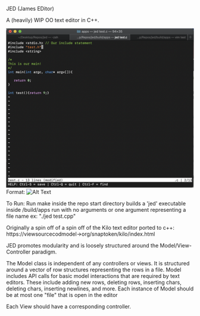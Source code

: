 JED (James EDitor)

A (heavily) WIP OO text editor in C++.

![Screenshot Image](/images/screenshot.png)
Format: ![Alt Text](url)


To Run:
Run make inside the repo start directory
builds a 'jed' executable inside /build/apps
run with no arguments or one argument representing a file name
ex: "./jed test.cpp"

Originally a spin off of a spin off of the Kilo text editor ported to c++:
https://viewsourcecodmodel->org/snaptoken/kilo/index.html

JED promotes modularity and is loosely structured around the Model/View-Controller paradigm.

The Model class is independent of any controllers or views. It is structured around a vector
of row structures representing the rows in a file. Model includes API calls for basic model
interactions that are required by text editors. These include adding new rows, deleting rows,
inserting chars, deleting chars, inserting newlines, and more.
Each instance of Model should be at most one "file" that is open in the editor

Each View should have a corresponding controller.
